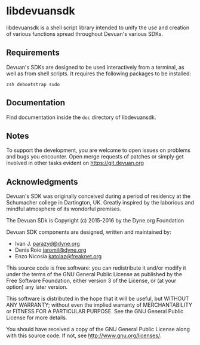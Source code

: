 libdevuansdk
============

libdevuansdk is a shell script library intended to unify the use and
creation of various functions spread throughout Devuan's various SDKs.

## Requirements

Devuan's SDKs are designed to be used interactively from a terminal, as
well as from shell scripts. It requires the following packages to be
installed:

```
zsh debootstrap sudo
```

## Documentation

Find documentation inside the `doc` directory of libdevuansdk.

## Notes

To support the development, you are welcome to open issues on problems and
bugs you encounter. Open merge requests of patches or simply get involved
in other tasks evident on <https://git.devuan.org>

## Acknowledgments

Devuan's SDK was originally conceived during a period of residency at the
Schumacher college in Dartington, UK. Greatly inspired by the laborious and
mindful atmosphere of its wonderful premises.

The Devuan SDk is Copyright (c) 2015-2016 by the Dyne.org Foundation

Devuan SDK components are designed, written and maintained by:

- Ivan J. <parazyd@dyne.org>
- Denis Roio <jaromil@dyne.org>
- Enzo Nicosia <katolaz@freaknet.org>

This source code is free software: you can redistribute it and/or modify it
under the terms of the GNU General Public License as published by the Free
Software Foundation, either version 3 of the License, or (at your option)
any later version.

This software is distributed in the hope that it will be useful, but
WITHOUT ANY WARRANTY; without even the implied warranty of MERCHANTABILITY
or FITNESS FOR A PARTICULAR PURPOSE. See the GNU General Public License for
more details.

You should have received a copy of the GNU General Public License along
with this source code. If not, see <http://www.gnu.org/licenses/>.
